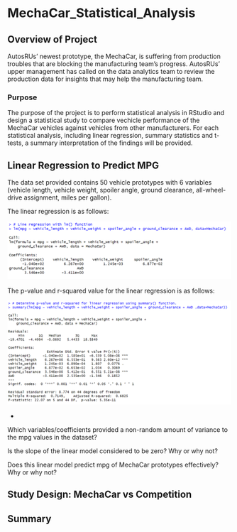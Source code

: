 # MechaCar_Statistical_Analysis

## Overview of Project
AutosRUs’ newest prototype, the MechaCar, is suffering from production troubles that are blocking the manufacturing team’s progress. AutosRUs’ upper management has called on the data analytics team to review the production data for insights that may help the manufacturing team.

### Purpose
The purpose of the project is to perform statistical analysis in RStudio and design a statistical study to compare vechicle performance of the MechaCar vehicles against vehicles from other manufacturers. For each statistical analysis, including linear regression, summary statistics and t-tests, a summary interpretation of the findings will be provided.

## Linear Regression to Predict MPG
The data set provided contains 50 vehicle prototypes with 6 variables (vehicle length, vehicle weight, spoiler angle, ground clearance, all-wheel-drive assignment, miles per gallon).

The linear regression is as follows:

![line_regression](https://raw.githubusercontent.com/JBro-Birds/MechaCar_Statistical_Analysis/master/support_images_read.me/line_regression.png)

The p-value and r-squared value for the linear regression is as follows:

![p_value_r_squared](https://raw.githubusercontent.com/JBro-Birds/MechaCar_Statistical_Analysis/master/support_images_read.me/p_value_r_squared.png)

*  
Which variables/coefficients provided a non-random amount of variance to the mpg values in the dataset?

Is the slope of the linear model considered to be zero? Why or why not?

Does this linear model predict mpg of MechaCar prototypes effectively? Why or why not?

## Study Design: MechaCar vs Competition

## Summary

